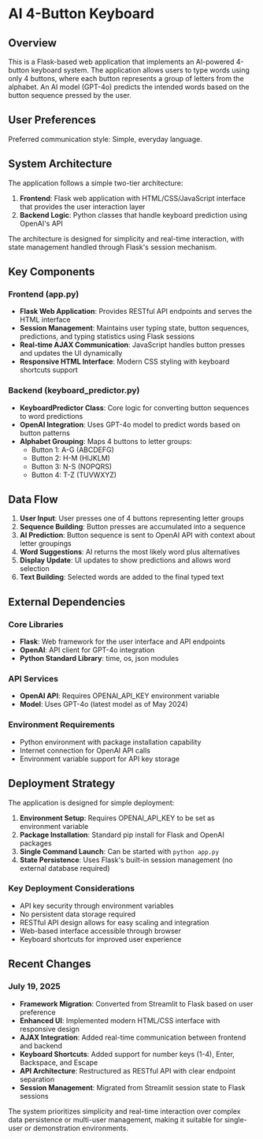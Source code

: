 # AI 4-Button Keyboard

## Overview

This is a Flask-based web application that implements an AI-powered 4-button keyboard system. The application allows users to type words using only 4 buttons, where each button represents a group of letters from the alphabet. An AI model (GPT-4o) predicts the intended words based on the button sequence pressed by the user.

## User Preferences

Preferred communication style: Simple, everyday language.

## System Architecture

The application follows a simple two-tier architecture:

1. **Frontend**: Flask web application with HTML/CSS/JavaScript interface that provides the user interaction layer
2. **Backend Logic**: Python classes that handle keyboard prediction using OpenAI's API

The architecture is designed for simplicity and real-time interaction, with state management handled through Flask's session mechanism.

## Key Components

### Frontend (app.py)
- **Flask Web Application**: Provides RESTful API endpoints and serves the HTML interface
- **Session Management**: Maintains user typing state, button sequences, predictions, and typing statistics using Flask sessions
- **Real-time AJAX Communication**: JavaScript handles button presses and updates the UI dynamically
- **Responsive HTML Interface**: Modern CSS styling with keyboard shortcuts support

### Backend (keyboard_predictor.py)
- **KeyboardPredictor Class**: Core logic for converting button sequences to word predictions
- **OpenAI Integration**: Uses GPT-4o model to predict words based on button patterns
- **Alphabet Grouping**: Maps 4 buttons to letter groups:
  - Button 1: A-G (ABCDEFG)
  - Button 2: H-M (HIJKLM)
  - Button 3: N-S (NOPQRS)
  - Button 4: T-Z (TUVWXYZ)

## Data Flow

1. **User Input**: User presses one of 4 buttons representing letter groups
2. **Sequence Building**: Button presses are accumulated into a sequence
3. **AI Prediction**: Button sequence is sent to OpenAI API with context about letter groupings
4. **Word Suggestions**: AI returns the most likely word plus alternatives
5. **Display Update**: UI updates to show predictions and allows word selection
6. **Text Building**: Selected words are added to the final typed text

## External Dependencies

### Core Libraries
- **Flask**: Web framework for the user interface and API endpoints
- **OpenAI**: API client for GPT-4o integration
- **Python Standard Library**: time, os, json modules

### API Services
- **OpenAI API**: Requires OPENAI_API_KEY environment variable
- **Model**: Uses GPT-4o (latest model as of May 2024)

### Environment Requirements
- Python environment with package installation capability
- Internet connection for OpenAI API calls
- Environment variable support for API key storage

## Deployment Strategy

The application is designed for simple deployment:

1. **Environment Setup**: Requires OPENAI_API_KEY to be set as environment variable
2. **Package Installation**: Standard pip install for Flask and OpenAI packages
3. **Single Command Launch**: Can be started with `python app.py`
4. **State Persistence**: Uses Flask's built-in session management (no external database required)

### Key Deployment Considerations
- API key security through environment variables
- No persistent data storage required
- RESTful API design allows for easy scaling and integration
- Web-based interface accessible through browser
- Keyboard shortcuts for improved user experience

## Recent Changes

### July 19, 2025
- **Framework Migration**: Converted from Streamlit to Flask based on user preference
- **Enhanced UI**: Implemented modern HTML/CSS interface with responsive design
- **AJAX Integration**: Added real-time communication between frontend and backend
- **Keyboard Shortcuts**: Added support for number keys (1-4), Enter, Backspace, and Escape
- **API Architecture**: Restructured as RESTful API with clear endpoint separation
- **Session Management**: Migrated from Streamlit session state to Flask sessions

The system prioritizes simplicity and real-time interaction over complex data persistence or multi-user management, making it suitable for single-user or demonstration environments.